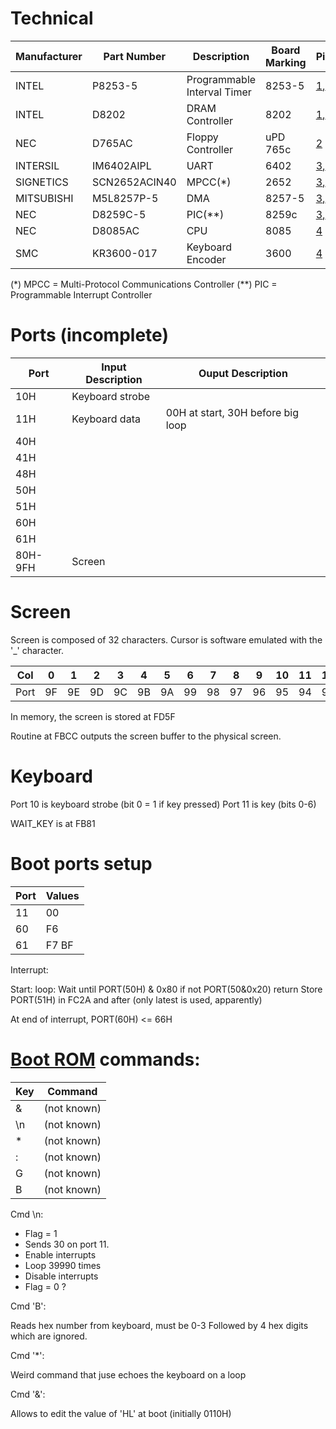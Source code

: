 
# Technical

Manufacturer | Part Number | Description | Board Marking | Pictures | Documentation
----------- | ----------- | ----------- | ------------- | -------- | -------------
INTEL | P8253-5 | Programmable Interval Timer | 8253-5 | [1](../images/motherboard_1.jpg),[2](../images/motherboard_2.jpg) | [Datasheet](datasheets/P8253-5.pdf)
INTEL | D8202 | DRAM Controller | 8202 | [1](../images/motherboard_1.jpg),[2](../images/motherboard_2.jpg) | [Datasheet](datasheets/8202.pdf)
NEC | D765AC | Floppy Controller | uPD 765c | [2](../images/motherboard_2.jpg) | [Datasheet](datasheets/UPD765.pdf)
INTERSIL | IM6402AIPL | UART | 6402 | [3](../images/motherboard_3.jpg),[4](../images/motherboard_4.jpg) | [Datasheet](datasheets/IM6402-IM6403.pdf)
SIGNETICS | SCN2652ACIN40 | MPCC(*) | 2652 | [3](../images/motherboard_3.jpg),[4](../images/motherboard_4.jpg) | [Datasheet](datasheets/SCN2652.pdf)
MITSUBISHI | M5L8257P-5 | DMA | 8257-5 | [3](../images/motherboard_3.jpg),[4](../images/motherboard_4.jpg) | [Datasheet](datasheets/M5L8257P-5.pdf)
NEC | D8259C-5 | PIC(**) | 8259c | [3](../images/motherboard_3.jpg),[4](../images/motherboard_4.jpg) | [Datasheet](datasheets/D8259C.pdf)
NEC | D8085AC | CPU | 8085 | [4](../images/motherboard_4.jpg) | [Datasheet](datasheets/NEC_uPD8085AH.pdf)
SMC | KR3600-017 | Keyboard Encoder | 3600 | [4](../images/motherboard_4.jpg) | [Datasheet](datasheets/KR3600.pdf)

(*)  MPCC = Multi-Protocol Communications Controller
(**) PIC = Programmable Interrupt Controller

# Ports (incomplete)

Port | Input Description | Ouput Description
-----|-------------------|-----------------
10H | Keyboard strobe |
11H | Keyboard data | 00H at start, 30H before big loop
40H |
41H |
48H |
50H | 
51H |
60H |
61H |
80H-9FH	| Screen


# Screen

Screen is composed of 32 characters. Cursor is software emulated with the '_' character.

|Col | 0  | 1  | 2  | 3  | 4  | 5  | 6  | 7  | 8  | 9  | 10 | 11 | 12 | 13 | 14 | 15 | 16 | 17 | 18 | 19 | 20 | 21 | 22 | 23 | 24 | 25 | 26 | 27 | 28 | 29 | 30 | 31 |
|----|----|----|----|----|----|----|----|----|----|----|----|----|----|----|----|----|----|----|----|----|----|----|----|----|----|----|----|----|----|----|----|----|
|Port| 9F | 9E | 9D | 9C | 9B | 9A | 99 | 98 | 97 | 96 | 95 | 94 | 93 | 92 | 91 | 90 | 8F | 8E | 8D | 8C | 8B | 8A | 89 | 88 | 87 | 86 | 85 | 84 | 83 | 82 | 81 | 80 |

In memory, the screen is stored at FD5F

Routine at FBCC outputs the screen buffer to the physical screen.

# Keyboard

Port 10 is keyboard strobe (bit 0 = 1 if key pressed)
Port 11 is key (bits 0-6)

WAIT_KEY is at FB81

# Boot ports setup

| Port | Values |
|------|--------|
|  11  | 00     |
|  60  | F6     |
|  61  | F7 BF  |

Interrupt:

Start:
    loop:
        Wait until PORT(50H) & 0x80
        if not PORT(50&0x20)
            return
        Store PORT(51H) in FC2A and after (only latest is used, apparently)

At end of interrupt, PORT(60H) <= 66H


# [Boot ROM](../roms/portal.asm) commands:

| Key | Command      |
|-----|--------------|
| &   | (not known)  |
| \n  | (not known)  | 
| *   | (not known)  |
| :   | (not known)  |
| G   | (not known)  |
| B   | (not known)  |

Cmd \n:

* Flag = 1
* Sends 30 on port 11.
* Enable interrupts
* Loop 39990 times
* Disable interrupts
* Flag = 0
?

Cmd 'B':

Reads hex number from keyboard, must be 0-3
Followed by 4 hex digits which are ignored.

Cmd '*':

Weird command that juse echoes the keyboard on a loop

Cmd '&':

Allows to edit the value of 'HL' at boot (initially 0110H)

